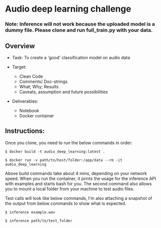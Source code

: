 # Audio deep learning challenge

### Note: Inference will not work because the uploaded model is a dummy file. Please clone and run full_train.py with your data.

## Overview
- Task: To create a 'good' classification model on audio data
- Target:
    - Clean Code
    - Comments/ Doc-strings
    - What; Why; Results
    - Caveats, assumption and future possibilities

- Deliverables:
    - Notebook
    - Docker container
    
## Instructions:
Once you clone, you need to run the below commands in order:

`$ docker build -t audio_deep_learning:latest .`

`$ docker run -v path/to/host/folder:/app/data --rm -it audio_deep_learning`


Above build commands take about 4 mins, depending on your network speed. When you run the container, it prints the usage for the inference API with examples and starts bash for you. The second command also allows you to mount a local folder from your machine to test audio files.

Test calls will look like below commands, I'm also attaching a snapshot of the output from below commands to show what is expected.

`$ inference example.wav`

`$ inference path/to/test_folder`

